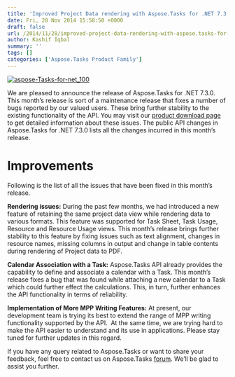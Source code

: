 ```yaml
---
title: 'Improved Project Data rendering with Aspose.Tasks for .NET 7.3.0'
date: Fri, 28 Nov 2014 15:58:50 +0000
draft: false
url: /2014/11/28/improved-project-data-rendering-with-aspose.tasks-for-.net-7.3.0/
author: Kashif Iqbal
summary: ''
tags: []
categories: ['Aspose.Tasks Product Family']
---
```


[![][1]](https://products.aspose.com/tasks/net)

We are pleased to announce the release of Aspose.Tasks for .NET 7.3.0. This month’s release is sort of a maintenance release that fixes a number of bugs reported by our valued users. These bring further stability to the existing functionality of the API. You may visit our [product download page][2] to get detailed information about these issues. The public API changes in Aspose.Tasks for .NET 7.3.0 lists all the changes incurred in this month’s release.

# Improvements

Following is the list of all the issues that have been fixed in this month’s release.

**Rendering issues:** During the past few months, we had introduced a new feature of retaining the same project data view while rendering data to various formats. This feature was supported for Task Sheet, Task Usage, Resource and Resource Usage views. This month’s release brings further stability to this feature by fixing issues such as text alignment, changes in resource names, missing columns in output and change in table contents during rendering of Project data to PDF.

**Calendar Association with a Task:** Aspose.Tasks API already provides the capability to define and associate a calendar with a Task. This month’s release fixes a bug that was found while attaching a new calendar to a Task which could further effect the calculations. This, in turn, further enhances the API functionality in terms of reliability.

**Implementation of More MPP Writing Features:** At present, our development team is trying its best to extend the range of MPP writing functionality supported by the API.  At the same time, we are trying hard to make the API easier to understand and its use in applications. Please stay tuned for further updates in this regard.

If you have any query related to Aspose.Tasks or want to share your feedback, feel free to contact us on Aspose.Tasks [forum][3]. We’ll be glad to assist you further.




[1]: https://blog.aspose.com/wp-content/uploads/sites/2/2014/11/aspose-Tasks-for-net_1002.png "aspose-Tasks-for-net_100"
[2]: http://www.aspose.com/community/files/51/.net-components/aspose.tasks-for-.net/default.aspx
[3]: https://forum.aspose.com/c/tasks




